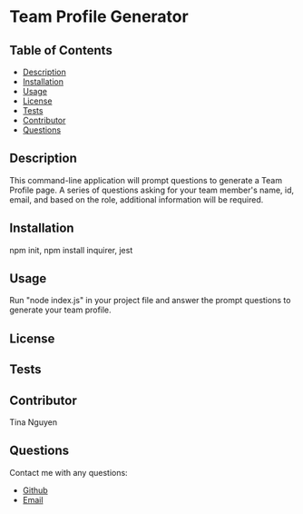
# Team Profile Generator
## Table of Contents
* [Description](#description)
* [Installation](#installation)
* [Usage](#Usage)
* [License](#License)
* [Tests](#Tests)
* [Contributor](#Contributor)
* [Questions](#Questions)

## Description 
This command-line application will prompt questions to generate a Team Profile page. A series of questions asking for your team member's name, id, email, and based on the role, additional information will be required. 

## Installation
npm init, npm install inquirer, jest

## Usage
Run "node index.js" in your project file and answer the prompt questions to generate your team profile. 

## License


## Tests


## Contributor
Tina Nguyen

## Questions 
Contact me with any questions: 
* [Github](https://github.com/ohwhytina)
* [Email](mailto:nguyentinaca@yahoo.com)

